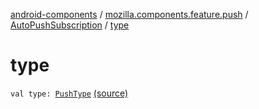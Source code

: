 [android-components](../../index.md) / [mozilla.components.feature.push](../index.md) / [AutoPushSubscription](index.md) / [type](./type.md)

# type

`val type: `[`PushType`](../-push-type/index.md) [(source)](https://github.com/mozilla-mobile/android-components/blob/master/components/feature/push/src/main/java/mozilla/components/feature/push/AutoPushFeature.kt#L453)